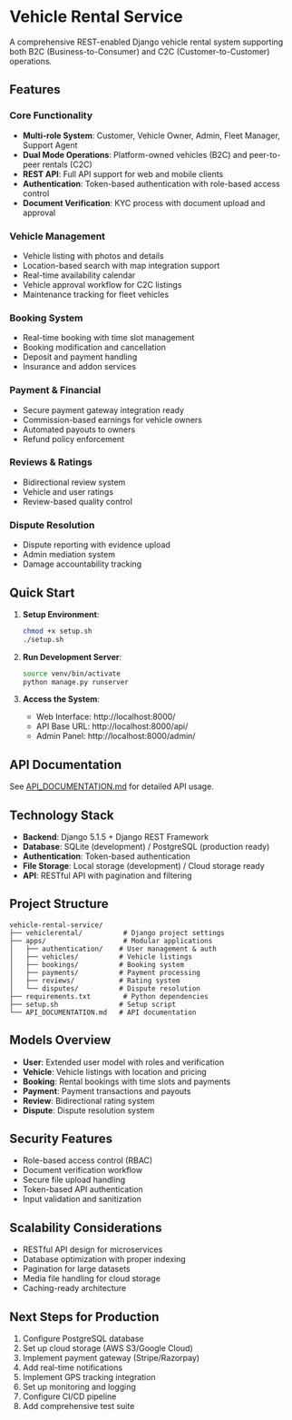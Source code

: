 # Vehicle Rental Service

A comprehensive REST-enabled Django vehicle rental system supporting both B2C (Business-to-Consumer) and C2C (Customer-to-Customer) operations.

## Features

### Core Functionality
- **Multi-role System**: Customer, Vehicle Owner, Admin, Fleet Manager, Support Agent
- **Dual Mode Operations**: Platform-owned vehicles (B2C) and peer-to-peer rentals (C2C)
- **REST API**: Full API support for web and mobile clients
- **Authentication**: Token-based authentication with role-based access control
- **Document Verification**: KYC process with document upload and approval

### Vehicle Management
- Vehicle listing with photos and details
- Location-based search with map integration support
- Real-time availability calendar
- Vehicle approval workflow for C2C listings
- Maintenance tracking for fleet vehicles

### Booking System
- Real-time booking with time slot management
- Booking modification and cancellation
- Deposit and payment handling
- Insurance and addon services

### Payment & Financial
- Secure payment gateway integration ready
- Commission-based earnings for vehicle owners
- Automated payouts to owners
- Refund policy enforcement

### Reviews & Ratings
- Bidirectional review system
- Vehicle and user ratings
- Review-based quality control

### Dispute Resolution
- Dispute reporting with evidence upload
- Admin mediation system
- Damage accountability tracking

## Quick Start

1. **Setup Environment**:
   ```bash
   chmod +x setup.sh
   ./setup.sh
   ```

2. **Run Development Server**:
   ```bash
   source venv/bin/activate
   python manage.py runserver
   ```

3. **Access the System**:
   - Web Interface: http://localhost:8000/
   - API Base URL: http://localhost:8000/api/
   - Admin Panel: http://localhost:8000/admin/

## API Documentation

See [API_DOCUMENTATION.md](API_DOCUMENTATION.md) for detailed API usage.

## Technology Stack

- **Backend**: Django 5.1.5 + Django REST Framework
- **Database**: SQLite (development) / PostgreSQL (production ready)
- **Authentication**: Token-based authentication
- **File Storage**: Local storage (development) / Cloud storage ready
- **API**: RESTful API with pagination and filtering

## Project Structure

```
vehicle-rental-service/
├── vehiclerental/          # Django project settings
├── apps/                   # Modular applications
│   ├── authentication/    # User management & auth
│   ├── vehicles/          # Vehicle listings
│   ├── bookings/          # Booking system
│   ├── payments/          # Payment processing
│   ├── reviews/           # Rating system
│   └── disputes/          # Dispute resolution
├── requirements.txt        # Python dependencies
├── setup.sh               # Setup script
└── API_DOCUMENTATION.md   # API documentation
```

## Models Overview

- **User**: Extended user model with roles and verification
- **Vehicle**: Vehicle listings with location and pricing
- **Booking**: Rental bookings with time slots and payments
- **Payment**: Payment transactions and payouts
- **Review**: Bidirectional rating system
- **Dispute**: Dispute resolution system

## Security Features

- Role-based access control (RBAC)
- Document verification workflow
- Secure file upload handling
- Token-based API authentication
- Input validation and sanitization

## Scalability Considerations

- RESTful API design for microservices
- Database optimization with proper indexing
- Pagination for large datasets
- Media file handling for cloud storage
- Caching-ready architecture

## Next Steps for Production

1. Configure PostgreSQL database
2. Set up cloud storage (AWS S3/Google Cloud)
3. Implement payment gateway (Stripe/Razorpay)
4. Add real-time notifications
5. Implement GPS tracking integration
6. Set up monitoring and logging
7. Configure CI/CD pipeline
8. Add comprehensive test suite
